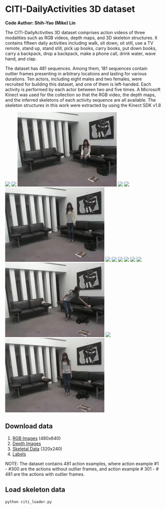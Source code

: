 # CITI-DailyActivities 3D dataset
**Code Author: Shih-Yao (Mike) Lin**

The CITI-DailyActivities 3D dataset comprises action videos of three modalities such as RGB videos, depth maps, and 3D skeleton structures. It contains fifteen daily activities including walk, sit down, sit still, use a TV remote, stand up, stand still, pick up books, carry books, put down books, carry a backpack, drop a backpack, make a phone call, drink water, wave hand, and clap.

The dataset has 481 sequences. Among them, 181 sequences contain outlier frames presenting in arbitrary locations and lasting for various durations. Ten actors, including eight males and two females, were recruited for building this dataset, and one of them is left-handed. Each activity is performed by each actor between two and five times. A Microsoft Kinect was used for the collection so that the RGB video, the depth maps, and the inferred skeletons of each activity sequence are all available. The skeleton structures in this work were extracted by using the Kinect SDK v1.8

![](figs/a01_s11_e01.gif)
![](figs/a02_s11_e01.gif)
![](figs/a03_s11_e01.gif)
![](figs/a04_s11_e01.gif)
![](figs/a05_s11_e01.gif)
![](figs/a06_s11_e01.gif)
![](figs/a07_s11_e01.gif)
![](figs/a08_s11_e01.gif)
![](figs/a09_s11_e01.gif)
![](figs/a10_s11_e01.gif)
![](figs/a11_s11_e01.gif)
![](figs/a12_s11_e01.gif)
![](figs/a13_s11_e01.gif)
![](figs/a14_s11_e01.gif)
![](figs/a15_s11_e01.gif)

## Download data
1. [RGB Images](https://drive.google.com/open?id=1wjtMKBEd02muTAMZD9vSLsSj9M2i3qqn) (480x640) 
2. [Depth Images](https://drive.google.com/open?id=1WnYZHO3406oIDcZl-KxYXBhQNSOELd2W)
3. [Skeletal Data](https://drive.google.com/open?id=1IdVBAxKqQqx4yz2ctdEn9dc1YwzNLPnF) (320x240)
4. [Labels](https://drive.google.com/open?id=1aUF_oRhJNb6prBGJ6mhkz-3NJcmbsMRJ)

NOTE: The dataset contains 481 action examples, where action example #1 - #300 are the actions without outlier frames, and action example # 301 - # 481 are the actions with outlier frames. 

## Load skeleton data
```
python citi_loader.py
```
